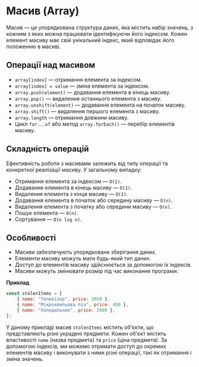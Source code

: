 # Масив (Array)

Масив — це упорядкована структура даних, яка містить набір значень, з кожним з яких можна працювати ідентифікуючи його індексом. Кожен елемент масиву має свій унікальний індекс, який відповідає його положенню в масиві.

## Операції над масивом

-   `array[index]` — отримання елемента за індексом.
-   `array[index] = value` — зміна елемента за індексом.
-   `array.push(element)` — додавання елемента в кінець масиву.
-   `array.pop()` — видалення останнього елемента з масиву.
-   `array.unshift(element)` — додавання елемента на початок масиву.
-   `array.shift()` — видалення першого елемента з масиву.
-   `array.length` — отримання довжини масиву.
-   Цикл `for...of` або метод `array.forEach()` — перебір елементів масиву.

## Складність операцій

Ефективність роботи з масивами залежить від типу операції та конкретної реалізації масиву. У загальному випадку:

-   Отримання елемента за індексом — `O(1)`.
-   Додавання елемента в кінець масиву — `O(1)`.
-   Видалення елемента з кінця масиву — `O(1)`.
-   Додавання елемента в початок або середину масиву — `O(n)`.
-   Видалення елемента з початку або середини масиву — `O(n)`.
-   Пошук елемента — `O(n)`.
-   Сортування — `O(n log n)`.

## Особливості

-   Масиви забезпечують упорядковане зберігання даних.
-   Елементи масиву можуть мати будь-який тип даних.
-   Доступ до елементів масиву здійснюється за допомогою їх індексів.
-   Масиви можуть змінювати розмір під час виконання програми.

**Приклад**

```js
const stolenItems = [
    { name: "Телевізор", price: 3050 },
    { name: "Мікрохвильова піч", price: 400 },
    { name: "Холодильник", price: 2000 },
];
```

У даному прикладі масив `stolenItems` містить об'єкти, що представляють різні украдені предмети. Кожен об'єкт містить властивості `name` (назва предмета) та `price` (ціна предмета). За допомогою індексів, ми можемо отримати доступ до окремих елементів масиву і виконувати з ними різні операції, такі як отримання і зміна значень.
